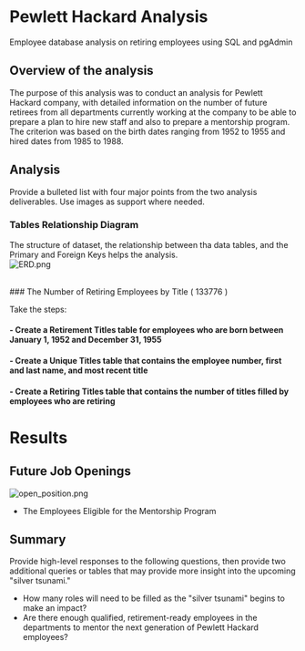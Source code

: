 # Pewlett Hackard Analysis
Employee database analysis on retiring employees using SQL and pgAdmin

## Overview of the analysis
The purpose of this analysis was to conduct an analysis for Pewlett Hackard company, with detailed information on the number of future retirees from all departments currently working at the company to be able to prepare a plan to hire new staff and also to prepare a mentorship program. <br/>
The criterion was based on the birth dates ranging from 1952 to 1955 and hired dates from 1985 to 1988.

## Analysis
Provide a bulleted list with four major points from the two analysis deliverables. Use images as support where needed.

### Tables Relationship Diagram
The structure of dataset, the relationship between tha data tables, and the Primary and Foreign  Keys helps the analysis. <br/>
![ERD.png](files/ERD.png) <br/>

<br/>
### The Number of Retiring Employees by Title  ( 133776 )

Take the steps:

  #### - Create a Retirement Titles table for employees who are born between January 1, 1952 and December 31, 1955

  #### - Create a Unique Titles table that contains the employee number, first and last name, and most recent title

  #### - Create a Retiring Titles table that contains the number of titles filled by employees who are retiring



# Results

## Future Job Openings
![open_position.png](files/open_position.png) <br/>









- The Employees Eligible for the Mentorship Program




## Summary
Provide high-level responses to the following questions, then provide two additional queries or tables that may provide more insight into the upcoming "silver tsunami."
- How many roles will need to be filled as the "silver tsunami" begins to make an impact?
- Are there enough qualified, retirement-ready employees in the departments to mentor the next generation of Pewlett Hackard employees?
